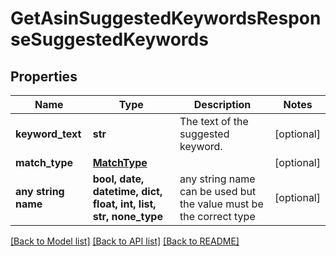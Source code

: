 # GetAsinSuggestedKeywordsResponseSuggestedKeywords


## Properties
Name | Type | Description | Notes
------------ | ------------- | ------------- | -------------
**keyword_text** | **str** | The text of the suggested keyword. | [optional] 
**match_type** | [**MatchType**](MatchType.md) |  | [optional] 
**any string name** | **bool, date, datetime, dict, float, int, list, str, none_type** | any string name can be used but the value must be the correct type | [optional]

[[Back to Model list]](../README.md#documentation-for-models) [[Back to API list]](../README.md#documentation-for-api-endpoints) [[Back to README]](../README.md)



